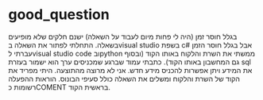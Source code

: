 # good_question
בגלל חוסר זמן (היה לי פחות מיום לעבוד על השאלה) ישנם חלקים שלא מופיעים בשאלה.
התחלתי לפתור את השאלה בvisual studio בשפת c# אבל בגלל חוסר הזמן עברתי לvisual studio code ובpython
ממשתי את השרת והלקוח באותו הקוד (ובסוף גם המחשבון באותו הקוד).
כתבתי עמוד שברגע שמכניסים ערך הוא ישמור בעזרת sql את המידע ויתן אפשרות להכניס מידע חדש.
אני לא מרוצה מהתוצעה.
היתי מפריד את הקוד של השרת והלקוח ומשלים את השאלה כולל סעיפי הבונוס.
הוראות ההפעלה רשומות כCOMENT בראשית הקוד.

